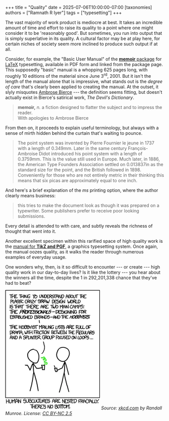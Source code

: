+++
title = "Quality"
date = 2025-07-06T10:00:00-07:00
[taxonomies]
authors = ["Ramnath R Iyer"]
tags = ["typesetting"]
+++

The vast majority of work product is mediocre at best. It takes an incredible amount of time and
effort to raise its quality to a point where one might consider it to be 'reasonably good'. But
sometimes, you run into output that is simply superlative in its quality. A cultural factor may be
at play here, for certain niches of society seem more inclined to produce such output if at all.

Consider, for example, the "Basic User Manual" of the [**memoir**
package](https://ctan.org/pkg/memoir?lang=en) for [LaTeX](https://en.wikipedia.org/wiki/LaTeX)
typesetting, available in PDF form and linked from the package page. This supposedly "basic" manual
is a whopping 625 pages long, with roughly 10 editions of the material since June 3<sup>rd</sup>,
2001. But it isn't the length of the manual alone that is impressive, what stands out is the
*degree of care* that's clearly been applied to creating the manual. At the outset, it slyly
misquotes [Ambrose Bierce](https://en.wikipedia.org/wiki/Ambrose_Bierce) --- the definition seems
fitting, but doesn't actually exist in Bierce's satirical work, *The Devil's Dictionary*.

> **memoir,** *n.* a fiction designed to flatter the subject and to impress the reader.  
> With apologies to Ambrose Bierce

From then on, it proceeds to explain useful terminology, but always with a sense of mirth hidden
behind the curtain that's waiting to pounce.

> The point system was invented by Pierre Fournier le jeune in 1737 with a length of 0.349mm. Later
> in the same century François-Ambroise Didot introduced his point system with a length of 0.3759mm.
> This is the value still used in Europe. Much later, in 1886, the American Type Founders
> Association settled on 0.013837in as the standard size for the point, and the British followed in
> 1898. Conveniently for those who are not entirely metric in their thinking this means that six
> picas are approximately equal to one inch.

And here's a brief explanation of the *ms* printing option, where the author clearly means business:

> this tries to make the document look as though it was prepared on a typewriter. Some publishers
> prefer to receive poor looking submissions.

Every detail is attended to with care, and subtly reveals the richness of thought that went into it.

Another excellent specimen within this rarified space of high quality work is the [manual for **TikZ
and PGF**](https://pgf-tikz.github.io/pgf/pgfmanual.pdf), a graphics typesetting system. Once again,
the manual oozes quality, as it walks the reader through numerous examples of everyday usage.

One wonders why, then, is it so difficult to encounter --- or create --- high quality work in our
day-to-day lives? Is it like the lottery --- you hear about the winners all the time, despite the 1
in 292,201,338 chance that they've had to beat?

![Crazy Straws](crazy-straws.webp "The new crowd is heavily shaped by this guy named Eric, who's basically the Paris Hilton of the amateur plastic crazy straw design world.")
<em>Source: [xkcd.com](https://xkcd.com/1095/) by Randall Munroe. License: [CC BY-NC 2.5](https://creativecommons.org/licenses/by-nc/2.5/)</em>
